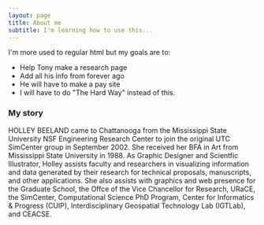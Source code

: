 ```yaml
---
layout: page
title: About me
subtitle: I'm learning how to use this...
---
```


I'm more used to regular html but my goals are to:

- Help Tony make a research page
- Add all his info from forever ago
- He will have to make a pay site
- I will have to do "The Hard Way" instead of this.

### My story

HOLLEY BEELAND came to Chattanooga from the Mississippi State University NSF Engineering Research Center to join the original UTC SimCenter group in September 2002. She received her BFA in Art from Mississippi State University in 1988. As Graphic Designer and Scientfic Illustrator, Holley assists faculty and researchers in visualizing information and data generated by their research for technical proposals, manuscripts, and other applications. She also assists with graphics and web presence for the Graduate School, the Offce of the Vice Chancellor for Research, URaCE, the SimCenter, Computational Science PhD Program, Center for Informatics & Progress (CUIP), Interdisciplinary Geospatial Technology Lab (IGTLab), and CEACSE.
